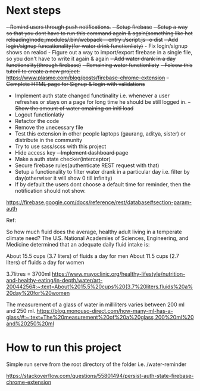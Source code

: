 # Next steps

~~- Remind users through push notifications.~~
~~- Setup firebase~~
~~- Setup a way so that you dont have to run this command again & again(something like hot reloading)node_modules/.bin/webpack --entry ./script.js -o dist~~
~~- Add login/signup funcationality(for water drink functionliaty)~~
    - Fix login/signup shows on realod
    - Figure out a way to import/export firebase in a single file, so you don't have to write it again & again
~~- Add water drank in a day functionality(through firebase)~~
~~- Remaining water functionliaty~~
~~- Foloow this tutoril to create a new project: https://www.plasmo.com/blog/posts/firebase-chrome-extension~~
~~- Complete HTML page for Signup & login with validations~~
- Implement auth state changed functinality i.e. whenever a user refreshes or stays on a page for long time
  he should be still logged in.
~~- Show the amount of water emaining on initl load~~
- Logout functionlatiy
- Refactor the code
- Remove the unecessary file
- Test this extension in other people laptops (gaurang, aditya, sister) or distribute in the community
- Try to use sass/scss with this project
- Hide access key
~~- Implement dashboard page~~
- Make a auth state checker(interceptor)
- Secure firebase rules(authenticate REST request with that)
- Setup a functionality to filter water drank in a particular day i.e. filter by day(otherwiser it will show 0 till infinity)
- If by default the users dont choose a default time for reminder, then the notification should not show.

https://firebase.google.com/docs/reference/rest/database#section-param-auth

Ref:

So how much fluid does the average, healthy adult living in a temperate climate need? The U.S. National Academies of Sciences, Engineering, and Medicine determined that an adequate daily fluid intake is:

About 15.5 cups (3.7 liters) of fluids a day for men
About 11.5 cups (2.7 liters) of fluids a day for women

3.7litres = 3700ml
https://www.mayoclinic.org/healthy-lifestyle/nutrition-and-healthy-eating/in-depth/water/art-20044256#:~:text=About%2015.5%20cups%20(3.7%20liters,fluids%20a%20day%20for%20women



The measurement of a glass of water in milliliters varies between 200 ml and 250 ml.
https://blog.monouso-direct.com/how-many-ml-has-a-glass/#:~:text=The%20measurement%20of%20a%20glass,200%20ml%20and%20250%20ml


# How to run this project

Simple run serve from the root directory of the folder i.e. /water-reminder

https://stackoverflow.com/questions/55801494/persist-auth-state-firebase-chrome-extension